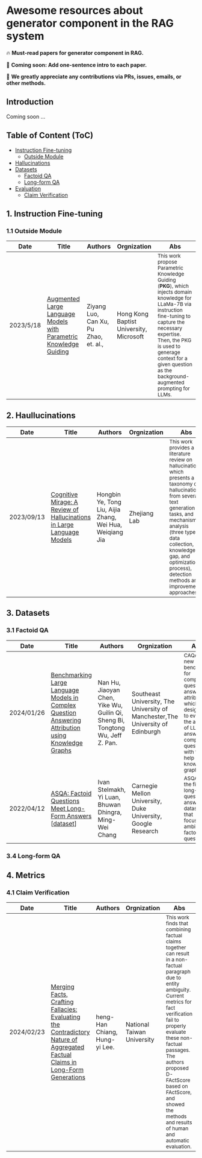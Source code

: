 # Awesome resources about generator component in the RAG system

🔥 **Must-read papers for generator component in RAG.**

🏃 **Coming soon: Add one-sentence intro to each paper.**

🌟 **We greatly appreciate any contributions via PRs, issues, emails, or other methods.**


## Introduction

Coming soon ...


## Table of Content (ToC)


- [Instruction Fine-tuning](#ift)
  - [Outside Module](#otm)
- [Hallucinations](#hallucination)
- [Datasets](#datasets)
  - [Factoid QA](#fqa)
  - [Long-form QA](#lfqa)
- [Evaluation](#metrics)
  - [Claim Verification](#claimverification)





## 1. Instruction Fine-tuning <a id="ift"></a>

### 1.1 Outside Module <a id="otm"></a>

| Date       | Title                                                                                                           | Authors                                  | Orgnization                                                                                                   | Abs                                                                                             |
|------------|-----------------------------------------------------------------------------------------------------------------|------------------------------------------|---------------------------------------------------------------------------------------------------------|--------------------------------------------------------------------------------------------------|
|2023/5/18| [Augmented Large Language Models with Parametric Knowledge Guiding](https://arxiv.org/abs/2305.04757) | Ziyang Luo, Can Xu, Pu Zhao, et. al.,| Hong Kong Baptist University, Microsoft| <small>This work propose Parametric Knowledge Guiding (**PKG**), which injects domain knowledge for LLaMa-7B via instruction fine-tuning to capture the necessary expertise. Then, the PKG is used to generage context for a given question as the background-augmented prompting for LLMs.</small>|

## 2. Haullucinations <a id="hallucinations"></a>

| Date       | Title                                                                                                           | Authors                                  | Orgnization                                                                                                   | Abs                                                                                             |
|------------|-----------------------------------------------------------------------------------------------------------------|------------------------------------------|---------------------------------------------------------------------------------------------------------|--------------------------------------------------------------------------------------------------|
|2023/09/13 | [Cognitive Mirage: A Review of Hallucinations in Large Language Models](https://arxiv.org/pdf/2309.06794.pdf) | Hongbin Ye, Tong Liu, Aijia Zhang, Wei Hua, Weiqiang Jia | Zhejiang Lab | <small>This work provides a literature review on hallucinations, which presents a taxonomy of hallucinations from several text generation tasks, and mechanism analysis (three types: data collection, knowledge gap, and optimization process), detection methods and improvement approaches.</small> |

## 3. Datasets <a id="datasets"></a>

### 3.1 Factoid QA <a id="fqa"></a>

| Date       | Title                                                                                                           | Authors                                  | Orgnization                                                                                                   | Abs                                                                                             |
|------------|-----------------------------------------------------------------------------------------------------------------|------------------------------------------|---------------------------------------------------------------------------------------------------------|--------------------------------------------------------------------------------------------------|
|2024/01/26 | [Benchmarking Large Language Models in Complex Question Answering Attribution using Knowledge Graphs](https://arxiv.org/abs/2401.14640.pdf)| Nan Hu, Jiaoyan Chen, Yike Wu, Guilin Qi, Sheng Bi, Tongtong Wu, Jeff Z. Pan.|Southeast University, The University of Manchester,The University of Edinburgh |<small>CAQA is a new benchmark for complex question answering attribution, which is designed to evaluate the ability of LLMs to answer complex questions with the help of knowledge graphs.</small>|
|2022/04/12| [ASQA: Factoid Questions Meet Long-Form Answers](https://arxiv.org/abs/2204.06092.pdf) [[dataset](https://huggingface.co/datasets/din0s/asqa)]|Ivan Stelmakh, Yi Luan, Bhuwan Dhingra, Ming-Wei Chang|Carnegie Mellon University, Duke University, Google Research |<small>ASQA is the first long-form question answering dataset that focuses on ambiguous factoid questions.</small>|

### 3.4 Long-form QA <a id="lfqa"></a>

## 4. Metrics <a id="metrics"></a>

### 4.1 Claim Verification <a id="claimverification"></a>

| Date       | Title                                                                                                           | Authors                                  | Orgnization                                                                                                   | Abs                                                                                             |
|------------|-----------------------------------------------------------------------------------------------------------------|------------------------------------------|---------------------------------------------------------------------------------------------------------|--------------------------------------------------------------------------------------------------|
|2024/02/23 |[Merging Facts, Crafting Fallacies: Evaluating the Contradictory Nature of Aggregated Factual Claims in Long-Form Generations](https://arxiv.org/abs/2402.05629.pdf)| heng-Han Chiang, Hung-yi Lee.|National Taiwan University|<small>This work finds that combining factual claims together can result in a non-factual paragraph due to entity ambiguity. Current metrics for fact verification fail to properly evaluate these non-factual passages. The authors proposed D-FActScore based on FActScore, and showed the methods and results of human and automatic evaluation.</small>|